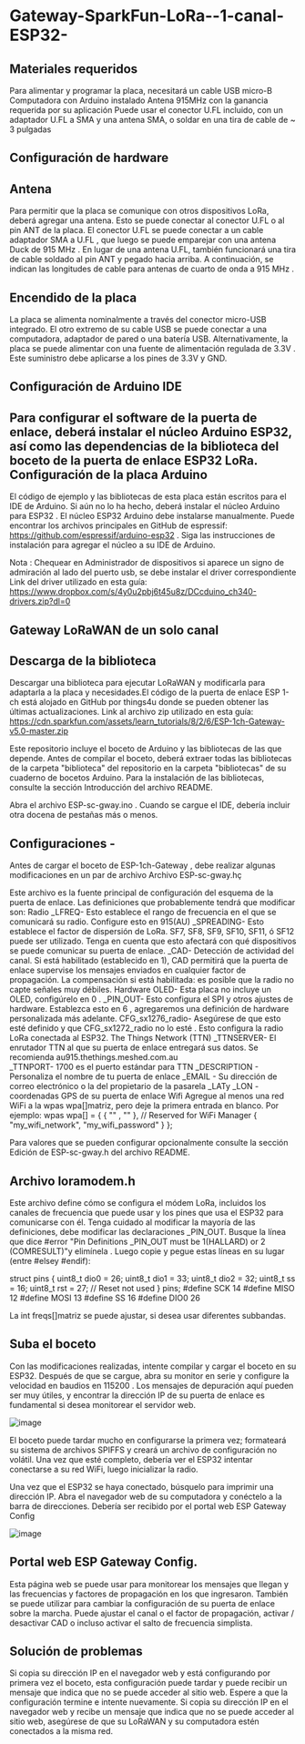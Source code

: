 # Gateway-SparkFun-LoRa--1-canal-ESP32-

Materiales requeridos
------------------------------------------------------------------------------------------------------------------------------------------------------------------------------
 
Para alimentar y programar la placa, necesitará un cable USB micro-B 
Computadora con Arduino instalado
 Antena  915MHz con la ganancia requerida por su aplicación
 Puede usar el conector U.FL incluido, con un adaptador U.FL a SMA y una antena SMA,  o soldar en una tira de cable de ~ 3 pulgadas 
 
Configuración de hardware
------------------------------------------------------------------------------------------------------------------------------------------------------------------------------
Antena
-
Para permitir que la placa se comunique con otros dispositivos LoRa, deberá agregar una antena. Esto se puede conectar al conector U.FL o al pin ANT de la placa.
El conector U.FL se puede conectar a un cable adaptador SMA a U.FL , que luego se puede emparejar con una antena Duck de 915 MHz .
En lugar de una antena U.FL, también funcionará una tira de cable soldado al pin ANT y pegado hacia arriba. A continuación, se indican las longitudes de cable para antenas de cuarto de onda a 915 MHz .

Encendido de la placa
-
La placa se alimenta nominalmente a través del conector micro-USB integrado. El otro extremo de su cable USB se puede conectar a una computadora, adaptador de pared o una batería USB.
 Alternativamente, la placa se puede alimentar con una fuente de alimentación regulada de 3.3V . Este suministro debe aplicarse a los pines de 3.3V y GND.
 
Configuración de Arduino IDE
------------------------------------------------------------------------------------------------------------------------------------------------------------------------------
Para configurar el software de la puerta de enlace, deberá instalar el núcleo Arduino ESP32, así como las dependencias de la biblioteca del boceto de la puerta de enlace ESP32 LoRa.
Configuración de la placa Arduino
-
El código de ejemplo y las bibliotecas de esta placa están escritos para el IDE de Arduino. Si aún no lo ha hecho, deberá instalar el núcleo Arduino para ESP32 . El núcleo ESP32 Arduino debe instalarse manualmente. Puede encontrar los archivos principales en GitHub de espressif: https://github.com/espressif/arduino-esp32 . Siga las instrucciones de instalación para agregar el núcleo a su IDE de Arduino.


 
Nota : Chequear en Administrador de dispositivos si aparece un signo de admiración al lado del puerto usb, se debe instalar el driver correspondiente 
Link del driver utilizado en esta guía: https://www.dropbox.com/s/4y0u2pbj6t45u8z/DCcduino_ch340-drivers.zip?dl=0


Gateway LoRaWAN de un solo canal
------------------------------------------------------------------------------------------------------------------------------------------------------------------------------
Descarga de la biblioteca 
-
Descargar una biblioteca para ejecutar LoRaWAN y modificarla para adaptarla a la placa y necesidades.El código de la puerta de enlace ESP 1-ch está alojado en GitHub por things4u donde se  pueden obtener las últimas actualizaciones.
Link al archivo zip utilizado en esta guía: https://cdn.sparkfun.com/assets/learn_tutorials/8/2/6/ESP-1ch-Gateway-v5.0-master.zip

Este repositorio incluye  el boceto de Arduino y las bibliotecas de las que depende. Antes de compilar el boceto, deberá extraer todas las bibliotecas de la carpeta "biblioteca" del repositorio en la carpeta "bibliotecas" de su cuaderno de bocetos Arduino. Para la instalación de las bibliotecas, consulte la sección Introducción del archivo README. 

Abra el archivo ESP-sc-gway.ino . Cuando se cargue el IDE, debería incluir otra docena de pestañas más o menos. 

Configuraciones -
------------------------------------------------------------------------------------------------------------------------------------------------------------------------------

Antes de cargar el boceto de ESP-1ch-Gateway , debe realizar algunas modificaciones en un par de archivo
Archivo ESP-sc-gway.hç

Este archivo es la fuente principal de configuración del esquema de la puerta de enlace. Las definiciones que probablemente tendrá que modificar son:
Radio
_LFREQ- Esto establece el rango de frecuencia en el que se comunicará su radio. Configure esto en 915(AU)
_SPREADING- Esto establece el factor de dispersión de LoRa. SF7, SF8, SF9, SF10, SF11, ó  SF12 puede ser utilizado. Tenga en cuenta que esto afectará con qué dispositivos se puede comunicar su puerta de enlace.
_CAD- Detección de actividad del canal. Si está habilitado (establecido en 1), CAD permitirá que la puerta de enlace supervise los mensajes enviados en cualquier factor de propagación. La compensación si está habilitada: es posible que la radio no capte señales muy débiles.
Hardware
OLED- Esta placa no incluye un OLED, configúrelo en 0 .
_PIN_OUT- Esto configura el SPI y otros ajustes de hardware. Establezca esto en 6 , agregaremos una definición de hardware personalizada más adelante.
CFG_sx1276_radio- Asegúrese de que esto esté definido y que CFG_sx1272_radio no lo esté . Esto configura la radio LoRa conectada al ESP32.
The Things Network (TTN)
_TTNSERVER- El enrutador TTN al que su puerta de enlace entregará sus datos. Se recomienda   au915.thethings.meshed.com.au  
_TTNPORT- 1700 es el puerto estándar para TTN
_DESCRIPTION - Personaliza el nombre de tu puerta de enlace
_EMAIL -  Su dirección de correo electrónico o la del propietario de la pasarela
_LATy _LON - coordenadas GPS de su puerta de enlace
Wifi
Agregue al menos una red WiFi a la wpas wpa[]matriz, pero deje la primera entrada en blanco. Por ejemplo:
wpas wpa[] = {
  { "" , "" },                          // Reserved for WiFi Manager
  { "my_wifi_network", "my_wifi_password" }
};
 
Para valores que se pueden configurar opcionalmente consulte la sección Edición de ESP-sc-gway.h del archivo README.

Archivo loramodem.h
------------------------------------------------------------------------------------------------------------------------------------------------------------------------------
Este archivo define cómo se configura el módem LoRa, incluidos los canales de frecuencia que puede usar y los pines que usa el ESP32 para comunicarse con él. Tenga cuidado al modificar la mayoría de las definiciones, debe   modificar las declaraciones _PIN_OUT.
Busque la línea que dice #error "Pin Definitions _PIN_OUT must be 1(HALLARD) or 2 (COMRESULT)"y elimínela . Luego copie y pegue estas líneas en su lugar (entre #elsey #endif):

struct pins {
  uint8_t dio0 = 26;
  uint8_t dio1 = 33;
  uint8_t dio2 = 32;
  uint8_t ss = 16;
  uint8_t rst = 27; // Reset not used
} pins;
#define SCK  14
#define MISO 12
#define MOSI 13
#define SS  16
#define DIO0 26
 
La int freqs[]matriz se puede ajustar, si desea usar diferentes subbandas.

Suba el boceto
------------------------------------------------------------------------------------------------------------------------------------------------------------------------------
Con las modificaciones realizadas, intente compilar y cargar el boceto en su ESP32. Después de que se cargue, abra su monitor en serie y configure la velocidad en baudios en 115200 . Los mensajes de depuración aquí pueden ser muy útiles, y encontrar la dirección IP de su puerta de enlace es fundamental si desea monitorear el servidor web.

![image](https://user-images.githubusercontent.com/72763026/108857765-2df7f300-75ca-11eb-8a22-f66f6523bd51.png)

El boceto puede tardar mucho en configurarse la primera vez; formateará su sistema de archivos SPIFFS y creará un archivo de configuración no volátil. Una vez que esté completo, debería ver el ESP32 intentar conectarse a su red WiFi, luego inicializar la radio.



Una vez que el ESP32 se haya conectado, búsquelo para imprimir una dirección IP. Abra el navegador web de su computadora y conéctelo a la barra de direcciones. Debería ser recibido por el portal web ESP Gateway Config

![image](https://user-images.githubusercontent.com/72763026/108858611-1ff6a200-75cb-11eb-8646-cb8a5d8eba01.png)




Portal  web  ESP Gateway Config.
------------------------------------------------------------------------------------------------------------------------------------------------------------------------------
Esta página web se puede usar para monitorear los mensajes que llegan y las frecuencias y factores de propagación en los que ingresaron. También se puede utilizar para cambiar la configuración de su puerta de enlace sobre la marcha. Puede ajustar el canal o el factor de propagación, activar / desactivar CAD o incluso activar el salto de frecuencia simplista.

Solución de problemas
------------------------------------------------------------------------------------------------------------------------------------------------------------------------------
Si copia su dirección IP en el navegador web  y está configurando por primera vez el boceto, esta configuración puede tardar y  puede recibir  un mensaje que indica que no se puede acceder al sitio web. Espere a que la configuración termine e intente nuevamente. 
Si copia su dirección IP en el navegador web y recibe un mensaje que indica que no se puede acceder al sitio web, asegúrese de que su LoRaWAN y su computadora estén conectados a la misma red.




















